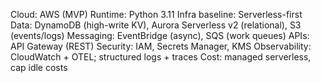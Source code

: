 Cloud: AWS (MVP)
Runtime: Python 3.11
Infra baseline: Serverless-first
Data: DynamoDB (high-write KV), Aurora Serverless v2 (relational), S3 (events/logs)
Messaging: EventBridge (async), SQS (work queues)
APIs: API Gateway (REST)
Security: IAM, Secrets Manager, KMS
Observability: CloudWatch + OTEL; structured logs + traces
Cost: managed serverless, cap idle costs
